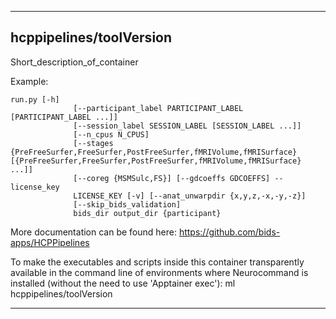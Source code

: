 
----------------------------------
## hcppipelines/toolVersion ##
Short_description_of_container

Example:
```
run.py [-h]
              [--participant_label PARTICIPANT_LABEL [PARTICIPANT_LABEL ...]]
              [--session_label SESSION_LABEL [SESSION_LABEL ...]]
              [--n_cpus N_CPUS]
              [--stages {PreFreeSurfer,FreeSurfer,PostFreeSurfer,fMRIVolume,fMRISurface} [{PreFreeSurfer,FreeSurfer,PostFreeSurfer,fMRIVolume,fMRISurface} ...]]
              [--coreg {MSMSulc,FS}] [--gdcoeffs GDCOEFFS] --license_key
              LICENSE_KEY [-v] [--anat_unwarpdir {x,y,z,-x,-y,-z}]
              [--skip_bids_validation]
              bids_dir output_dir {participant}
```

More documentation can be found here: https://github.com/bids-apps/HCPPipelines

To make the executables and scripts inside this container transparently available in the command line of environments where Neurocommand is installed (without the need to use 'Apptainer exec'): ml hcppipelines/toolVersion

----------------------------------

